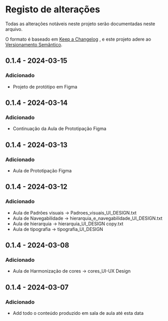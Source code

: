# Registo de alterações
Todas as alterações notáveis neste projeto serão documentadas neste arquivo.

O formato é baseado em [Keep a Changelog](https://keepachangelog.com/pt-BR/1.1.0/) , e este projeto adere ao [Versionamento Semântico](https://semver.org/lang/pt-BR/).

## 0.1.4 - 2024-03-15

### Adicionado
- Projeto de protótipo em Figma

## 0.1.4 - 2024-03-14

### Adicionado
- Continuação da Aula de Prototipação Figma

## 0.1.4 - 2024-03-13

### Adicionado
- Aula de Prototipação Figma

## 0.1.4 - 2024-03-12

### Adicionado
- Aula de Padrões visuais -> Padroes_visuais_UI_DESIGN.txt
- Aula de Navegabilidade -> hierarquia_e_navegabilidade_UI_DESIGN.txt
- Aula de hierarquia -> hierarquia_UI_DESIGN copy.txt
- Aula de tipografia -> tipografia_UI_DESIGN

## 0.1.4 - 2024-03-08

### Adicionado
- Aula de Harmonização de cores -> cores_UI-UX Design 

## 0.1.4 - 2024-03-07

### Adicionado
- Add todo o conteúdo produzido em sala de aula até esta data 